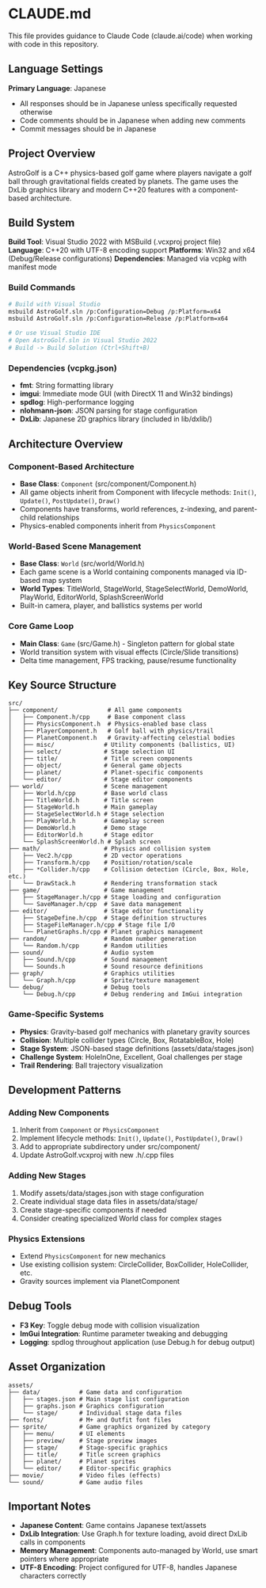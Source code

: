 # CLAUDE.md

This file provides guidance to Claude Code (claude.ai/code) when working with code in this repository.

## Language Settings

**Primary Language**: Japanese
- All responses should be in Japanese unless specifically requested otherwise
- Code comments should be in Japanese when adding new comments
- Commit messages should be in Japanese

## Project Overview

AstroGolf is a C++ physics-based golf game where players navigate a golf ball through gravitational fields created by planets. The game uses the DxLib graphics library and modern C++20 features with a component-based architecture.

## Build System

**Build Tool**: Visual Studio 2022 with MSBuild (.vcxproj project file)
**Language**: C++20 with UTF-8 encoding support
**Platforms**: Win32 and x64 (Debug/Release configurations)
**Dependencies**: Managed via vcpkg with manifest mode

### Build Commands
```bash
# Build with Visual Studio
msbuild AstroGolf.sln /p:Configuration=Debug /p:Platform=x64
msbuild AstroGolf.sln /p:Configuration=Release /p:Platform=x64

# Or use Visual Studio IDE
# Open AstroGolf.sln in Visual Studio 2022
# Build -> Build Solution (Ctrl+Shift+B)
```

### Dependencies (vcpkg.json)
- **fmt**: String formatting library
- **imgui**: Immediate mode GUI (with DirectX 11 and Win32 bindings)
- **spdlog**: High-performance logging
- **nlohmann-json**: JSON parsing for stage configuration
- **DxLib**: Japanese 2D graphics library (included in lib/dxlib/)

## Architecture Overview

### Component-Based Architecture
- **Base Class**: `Component` (src/component/Component.h)
- All game objects inherit from Component with lifecycle methods: `Init()`, `Update()`, `PostUpdate()`, `Draw()`
- Components have transforms, world references, z-indexing, and parent-child relationships
- Physics-enabled components inherit from `PhysicsComponent`

### World-Based Scene Management
- **Base Class**: `World` (src/world/World.h)
- Each game scene is a World containing components managed via ID-based map system
- **World Types**: TitleWorld, StageWorld, StageSelectWorld, DemoWorld, PlayWorld, EditorWorld, SplashScreenWorld
- Built-in camera, player, and ballistics systems per world

### Core Game Loop
- **Main Class**: `Game` (src/Game.h) - Singleton pattern for global state
- World transition system with visual effects (Circle/Slide transitions)
- Delta time management, FPS tracking, pause/resume functionality

## Key Source Structure

```
src/
├── component/              # All game components
│   ├── Component.h/cpp     # Base component class
│   ├── PhysicsComponent.h  # Physics-enabled base class
│   ├── PlayerComponent.h   # Golf ball with physics/trail
│   ├── PlanetComponent.h   # Gravity-affecting celestial bodies
│   ├── misc/              # Utility components (ballistics, UI)
│   ├── select/            # Stage selection UI
│   ├── title/             # Title screen components
│   ├── object/            # General game objects
│   ├── planet/            # Planet-specific components
│   └── editor/            # Stage editor components
├── world/                 # Scene management
│   ├── World.h/cpp        # Base world class
│   ├── TitleWorld.h       # Title screen
│   ├── StageWorld.h       # Main gameplay
│   ├── StageSelectWorld.h # Stage selection
│   ├── PlayWorld.h        # Gameplay screen
│   ├── DemoWorld.h        # Demo stage
│   ├── EditorWorld.h      # Stage editor
│   └── SplashScreenWorld.h # Splash screen
├── math/                  # Physics and collision system
│   ├── Vec2.h/cpp         # 2D vector operations
│   ├── Transform.h/cpp    # Position/rotation/scale
│   ├── *Collider.h/cpp    # Collision detection (Circle, Box, Hole, etc.)
│   └── DrawStack.h        # Rendering transformation stack
├── game/                  # Game management
│   ├── StageManager.h/cpp # Stage loading and configuration
│   └── SaveManager.h/cpp  # Save data management
├── editor/                # Stage editor functionality
│   ├── StageDefine.h/cpp  # Stage definition structures
│   ├── StageFileManager.h/cpp # Stage file I/O
│   └── PlanetGraphs.h/cpp # Planet graphics management
├── random/                # Random number generation
│   └── Random.h/cpp       # Random utilities
├── sound/                 # Audio system
│   ├── Sound.h/cpp        # Sound management
│   └── Sounds.h           # Sound resource definitions
├── graph/                 # Graphics utilities
│   └── Graph.h/cpp        # Sprite/texture management
└── debug/                 # Debug tools
    └── Debug.h/cpp        # Debug rendering and ImGui integration
```

### Game-Specific Systems
- **Physics**: Gravity-based golf mechanics with planetary gravity sources
- **Collision**: Multiple collider types (Circle, Box, RotatableBox, Hole)
- **Stage System**: JSON-based stage definitions (assets/data/stages.json)
- **Challenge System**: HoleInOne, Excellent, Goal challenges per stage
- **Trail Rendering**: Ball trajectory visualization

## Development Patterns

### Adding New Components
1. Inherit from `Component` or `PhysicsComponent`
2. Implement lifecycle methods: `Init()`, `Update()`, `PostUpdate()`, `Draw()`
3. Add to appropriate subdirectory under src/component/
4. Update AstroGolf.vcxproj with new .h/.cpp files

### Adding New Stages
1. Modify assets/data/stages.json with stage configuration
2. Create individual stage data files in assets/data/stage/
3. Create stage-specific components if needed
4. Consider creating specialized World class for complex stages

### Physics Extensions
- Extend `PhysicsComponent` for new mechanics
- Use existing collision system: CircleCollider, BoxCollider, HoleCollider, etc.
- Gravity sources implement via PlanetComponent

## Debug Tools

- **F3 Key**: Toggle debug mode with collision visualization
- **ImGui Integration**: Runtime parameter tweaking and debugging
- **Logging**: spdlog throughout application (use Debug.h for debug output)

## Asset Organization

```
assets/
├── data/           # Game data and configuration
│   ├── stages.json # Main stage list configuration
│   ├── graphs.json # Graphics configuration
│   └── stage/      # Individual stage data files
├── fonts/          # M+ and Outfit font files
├── sprite/         # Game graphics organized by category
│   ├── menu/       # UI elements
│   ├── preview/    # Stage preview images
│   ├── stage/      # Stage-specific graphics
│   ├── title/      # Title screen graphics
│   ├── planet/     # Planet sprites
│   └── editor/     # Editor-specific graphics
├── movie/          # Video files (effects)
└── sound/          # Game audio files
```

## Important Notes

- **Japanese Content**: Game contains Japanese text/assets
- **DxLib Integration**: Use Graph.h for texture loading, avoid direct DxLib calls in components
- **Memory Management**: Components auto-managed by World, use smart pointers where appropriate
- **UTF-8 Encoding**: Project configured for UTF-8, handles Japanese characters correctly